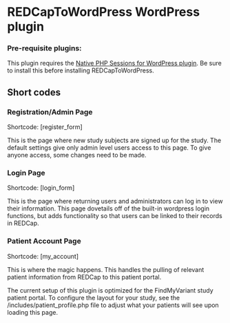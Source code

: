 # REDCapToWordPress WordPress plugin

### Pre-requisite plugins:
    
This plugin requires the [Native PHP Sessions for WordPress plugin](https://wordpress.org/plugins/wp-native-php-sessions/).
Be sure to install this before installing REDCapToWordPress.

## Short codes

### Registration/Admin Page

Shortcode: [register_form]

This is the page where new study subjects are signed up for the study.
The default settings give only admin level users access to this page. To give anyone
access, some changes need to be made.

### Login Page

Shortcode: [login_form]

This is the page where returning users and administrators can log in to view their 
information. This page dovetails off of the built-in wordpress login functions, 
but adds functionality so that users can be linked to their records in REDCap.

### Patient Account Page
Shortcode: [my_account]

This is where the magic happens. This handles the pulling of relevant patient information
from REDCap to this patient portal.

The current setup of this plugin is optimized for the FindMyVariant study patient portal.
To configure the layout for your study, see the /includes/patient_profile.php file to adjust
what your patients will see upon loading this page.




